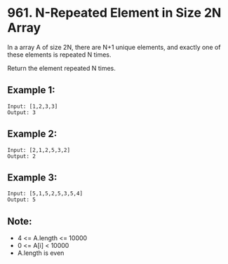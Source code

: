 # 961. N-Repeated Element in Size 2N Array

In a array A of size 2N, there are N+1 unique elements, and exactly one of these elements is repeated N times.

Return the element repeated N times.

## Example 1:

```
Input: [1,2,3,3]
Output: 3
```

## Example 2:

```
Input: [2,1,2,5,3,2]
Output: 2
```

## Example 3:

```
Input: [5,1,5,2,5,3,5,4]
Output: 5
```

## Note:

* 4 <= A.length <= 10000
* 0 <= A[i] < 10000
* A.length is even